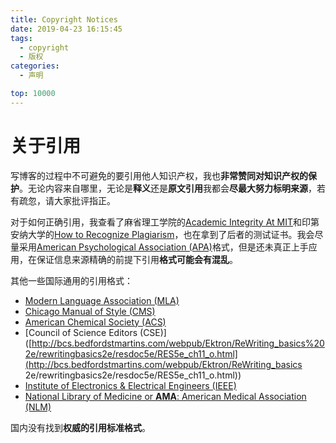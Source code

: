 ```yaml
---
title: Copyright Notices
date: 2019-04-23 16:15:45
tags:
  - copyright
  - 版权
categories:
  - 声明

top: 10000
---
```


# 关于引用

写博客的过程中不可避免的要引用他人知识产权，我也**非常赞同对知识产权的保护**。无论内容来自哪里，无论是**释义**还是**原文引用**我都会**尽最大努力标明来源**，若有疏忽，请大家批评指正。

对于如何正确引用，我查看了麻省理工学院的[Academic Integrity At MIT](<https://integrity.mit.edu/handbook/academic-writing/avoiding-plagiarism-quoting>)和印第安纳大学的[How to Recognize Plagiarism](<https://www.indiana.edu/~academy/firstPrinciples/index.html>)，也在拿到了后者的测试证书。我会尽量采用[American Psychological Association (APA)](http://owl.english.purdue.edu/owl/resource/560/10/)格式，但是还未真正上手应用，在保证信息来源精确的前提下引用**格式可能会有混乱**。
<!--more-->

其他一些国际通用的引用格式：

* [Modern Language Association (MLA)](http://owl.english.purdue.edu/owl/resource/747/08/)
* [Chicago Manual of Style (CMS)](http://owl.english.purdue.edu/owl/resource/717/05/)
* [American Chemical Society (ACS)](<https://www.library.wisc.edu/chemistry/research-help/write-and-cite/acs-style-guide/>)
* [Council of Science Editors (CSE)]([http://bcs.bedfordstmartins.com/webpub/Ektron/ReWriting_basics%202e/rewritingbasics2e/resdoc5e/RES5e_ch11_o.html](http://bcs.bedfordstmartins.com/webpub/Ektron/ReWriting_basics 2e/rewritingbasics2e/resdoc5e/RES5e_ch11_o.html))
* [Institute of Electronics & Electrical Engineers (IEEE)](<https://www.ieee.org/publications/rights/plagiarism/plagiarism.html>)
* [National Library of Medicine or **AMA**: American Medical Association (NLM)](<https://www.ncbi.nlm.nih.gov/books/NBK7256/>)

国内没有找到**权威的引用标准格式**。

